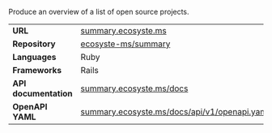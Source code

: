 ---
---

Produce an overview of a list of open source projects.

|||
|-|-|
|**URL**|[summary.ecosyste.ms](https://summary.ecosyste.ms)|
|**Repository**|[ecosyste-ms/summary](https://github.com/ecosyste-ms/summary)|
|**Languages**|Ruby|
|**Frameworks**|Rails|
|**API documentation**|[summary.ecosyste.ms/docs](https://summary.ecosyste.ms/docs/index.html)|
|**OpenAPI YAML**|[summary.ecosyste.ms/docs/api/v1/openapi.yaml](https://summary.ecosyste.ms/docs/api/v1/openapi.yaml)|
